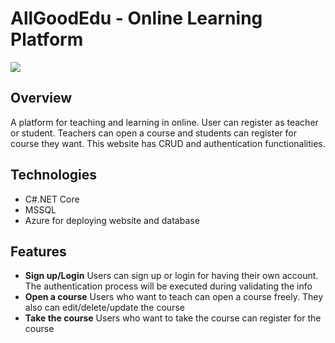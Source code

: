 # AllGoodEdu - Online Learning Platform

![](img/bookshop-save.png)

## Overview
A platform for teaching and learning in online. User can register as teacher or student. Teachers can open a course and students can register for course they want. This website has CRUD and authentication functionalities.

## Technologies
- C#.NET Core
- MSSQL
- Azure for deploying website and database

## Features
- **Sign up/Login**
  Users can sign up or login for having their own account. The authentication process will be executed during validating the info
- **Open a course**
  Users who want to teach can open a course freely. They also can edit/delete/update the course
- **Take the course**
  Users who want to take the course can register for the course


